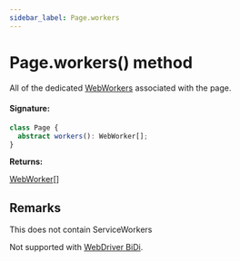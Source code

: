 ```yaml
---
sidebar_label: Page.workers
---
```


# Page.workers() method

All of the dedicated [WebWorkers](https://developer.mozilla.org/en-US/docs/Web/API/Web_Workers_API) associated with the page.

#### Signature:

```typescript
class Page {
  abstract workers(): WebWorker[];
}
```

**Returns:**

[WebWorker](./puppeteer.webworker.md)\[\]

## Remarks

This does not contain ServiceWorkers

Not supported with [WebDriver BiDi](https://pptr.dev/faq#q-what-is-the-status-of-cross-browser-support).
